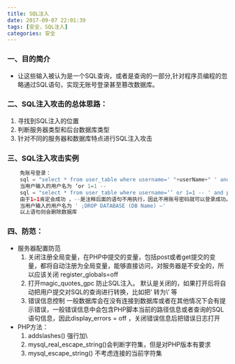 ```yaml
---
title: SQL注入
date: 2017-09-07 22:01:39
tags: [安全，SQL注入]
categories: 安全
---
```

### 一、目的简介
 * 让这些输入被认为是一个SQL查询，或者是查询的一部分,针对程序员编程的忽略通过SQL语句，实现无账号登录甚至篡改数据库。

### 二、SQL注入攻击的总体思路：
1. 寻找到SQL注入的位置
2. 判断服务器类型和后台数据库类型
3. 针对不同的服务器和数据库特点进行SQL注入攻击

### 三、SQL注入攻击实例
```php
    免账号登录：
    sql = "select * from user_table where username=' "+userName+" ' and password=' "+password+" '";
    当用户输入的用户名为 ‘or 1=1 --
    sql = "select * from user_table where username=‘’ or 1=1 -- ' and password=' "+password+" ‘";
    由于1=1肯定会成功 ，--是注释后面的语句不用执行，因此不用账号密码就可以登录成功。
    当用户输入的用户名为 ' ;DROP DATABASE (DB Name) —'
    以上语句则会删除数据库
```

### 四、防范：
* 服务器配置防范
    1. 关闭注册全局变量，在PHP中提交的变量，包括post或者get提交的变量，都将自动注册为全局变量，能够直接访问，对服务器是不安全的，所以应该关闭 register_globals=off
    2. 打开magic_quotes_gpc 防止SQL注入。 默认是关闭的，如果打开后将自动把用户提交对SQL的查询进行转换，比如把’ 转为\’ 等
    3. 错误信息控制 一般数据库会在没有连接到数据库或者在其他情况下会有提示错误，一般错误信息中会包含PHP脚本当前的路径信息或者查询的SQL语句信息，因此display_errors = off ，关闭错误信息后把错误日志打开
* PHP方法：
    1. addslashes() 强行加\
    2. mysql_real_escape_string()会判断字符集，但是对PHP版本有要求
    3. mysql_escape_string() 不考虑连接的当前字符集